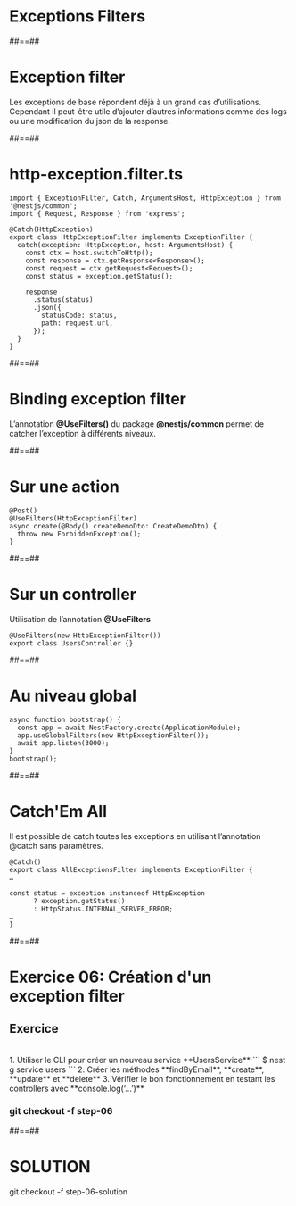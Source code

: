 <!-- .slide: class="transition-orange sfeir-bg-white-4" -->

# Exceptions Filters

##==##
# Exception filter
Les exceptions de base répondent déjà à un grand cas d’utilisations. Cependant il peut-être utile d’ajouter d’autres informations comme des logs ou une modification du json de la response.

##==##
<!-- .slide: class="with-code" -->

# http-exception.filter.ts
```
import { ExceptionFilter, Catch, ArgumentsHost, HttpException } from '@nestjs/common'; 
import { Request, Response } from 'express'; 

@Catch(HttpException)
export class HttpExceptionFilter implements ExceptionFilter {
  catch(exception: HttpException, host: ArgumentsHost) {
    const ctx = host.switchToHttp();
    const response = ctx.getResponse<Response>();
    const request = ctx.getRequest<Request>();
    const status = exception.getStatus();

    response
      .status(status)
      .json({
        statusCode: status,
        path: request.url,
      });
  }
}
```

##==##
# Binding exception filter
L’annotation **@UseFilters()** du package **@nestjs/common** permet de catcher l’exception à différents niveaux.

##==##
<!-- .slide: class="with-code" -->

# Sur une action
```
@Post()
@UseFilters(HttpExceptionFilter)
async create(@Body() createDemoDto: CreateDemoDto) {
  throw new ForbiddenException();
}
```

##==##
<!-- .slide: class="with-code" -->

# Sur un controller
Utilisation de l’annotation **@UseFilters**

```
@UseFilters(new HttpExceptionFilter())
export class UsersController {}
```

##==##
<!-- .slide: class="with-code" -->

# Au niveau global
```
async function bootstrap() {
  const app = await NestFactory.create(ApplicationModule);
  app.useGlobalFilters(new HttpExceptionFilter());
  await app.listen(3000);
}
bootstrap();
```

##==##
<!-- .slide: class="with-code" -->

# Catch'Em All

Il est possible de catch toutes les exceptions en utilisant l’annotation @catch sans paramètres.

```
@Catch()
export class AllExceptionsFilter implements ExceptionFilter {
…

const status = exception instanceof HttpException
      ? exception.getStatus()
      : HttpStatus.INTERNAL_SERVER_ERROR;
…
}
```

##==##
<!-- .slide: class="exercice sfeir-bg-pink" -->

# Exercice 06: Création d'un exception filter
## Exercice

<br>
1. Utiliser le CLI pour créer un nouveau service **UsersService**
   ```
    $ nest g service users
  ```
2. Créer les méthodes **findByEmail**, **create**, **update** et **delete**
3. Vérifier le bon fonctionnement en testant les controllers avec **console.log(‘...’)**
<br>

### git checkout -f step-06

##==##
<!-- .slide: class="sfeir-bg-white-4" -->

# SOLUTION
  <div class="full-center">git checkout -f step-06-solution</div>


